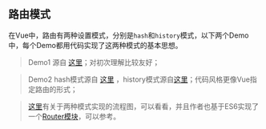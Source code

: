 ## 路由模式

在Vue中，路由有两种设置模式，分别是`hash`和`history`模式，以下两个Demo中，每个Demo都用代码实现了这两种模式的基本思想。


> Demo1 源自 [这里](https://juejin.cn/post/6917523941435113486#comment)；对初次理解比较友好；

> Demo2 hash模式源自 [这里](https://mp.weixin.qq.com/s/vbhurKrDX945wWbA5ygoGg) ，history模式源自[这里](https://mp.weixin.qq.com/s?__biz=MzU4Mzc4NzI2NA==&mid=2247484443&idx=1&sn=57b70804b2605bdb219022d448d540a5&chksm=fda2f274cad57b625e76b933a35efdbd25ce81b7bc12280089a4020556f925c5f9b4e9c7c9e8&cur_album_id=1414795052949569538&scene=189#wechat_redirect)；代码风格更像Vue指定路由的形式；

> [这里](https://segmentfault.com/a/1190000011967786)有关于两种模式实现的流程图，可以看看，并且作者也基于ES6实现了一个[Router模块](https://github.com/SME-FE/sme-router)，可以参考。
